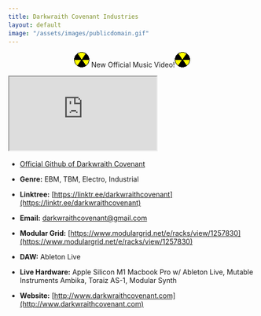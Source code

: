 ```yaml
---
title: Darkwraith Covenant Industries
layout: default
image: "/assets/images/publicdomain.gif"
---
```

<p style="text-align:center"><img src=".\assets\images\nuke.gif" class="responsive"> New Official Music Video!<img src=".\assets\images\nuke.gif" class="responsive"></p>
<div class="vidalign">
<iframe src="https://www.youtube.com/embed/3bP4ZFvVcy4" frameborder="30"  allow="accelerometer;clipboard-write; encrypted-media; modest-branding; gyroscope; picture-in-picture; web-share" allowfullscreen > </iframe>
</div>


- [Official Github of Darkwraith Covenant](https://github.com/darkwraithcovenant)

- **Genre:** EBM, TBM, Electro, Industrial

- **Linktree:** [https://linktr.ee/darkwraithcovenant](https://linktr.ee/darkwraithcovenant)

- **Email:** [darkwraithcovenant@gmail.com](mailto:darkwraithcovenant@gmail.com)

- **Modular Grid:** [https://www.modulargrid.net/e/racks/view/1257830](https://www.modulargrid.net/e/racks/view/1257830)

- **DAW:** Ableton Live

- **Live Hardware:** Apple Silicon M1 Macbook Pro w/ Ableton Live, Mutable Instruments Ambika, Toraiz AS-1, Modular Synth

- **Website:** [http://www.darkwraithcovenant.com](http://www.darkwraithcovenant.com)
